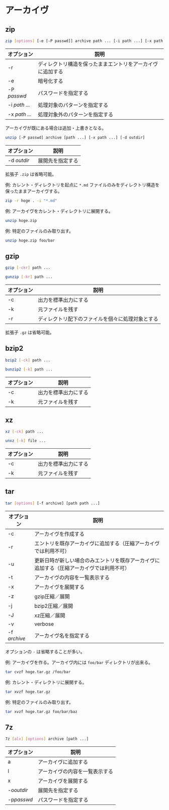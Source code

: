 # アーカイヴ

## zip

```sh
zip [options] [-e [-P passwd]] archive path ... [-i path ...] [-x path ...]
```

|オプション|説明|
|-|-|
|-r|ディレクトリ構造を保ったままエントリをアーカイヴに追加する|
|-e|暗号化する|
|-P <i>passwd</i>|パスワードを指定する|
|-i <i>path ...</i>|処理対象のパターンを指定する|
|-x <i>path ...</i>|処理対象外のパターンを指定する|

アーカイヴが既にある場合は追加・上書きとなる。

```sh
unzip [-P passwd] archive [path ...] [-x path ...] [-d outdir]
```

|オプション|説明|
|-|-|
|-d <i>outdir</i>|展開先を指定する|

拡張子 `.zip` は省略可能。

例: カレント・ディレクトリを起点に `*.md` ファイルのみをディレクトリ構造を保ったままアーカイヴする。

```sh
zip -r hoge . -i "*.md"
```

例: アーカイヴをカレント・ディレクトリに展開する。

```sh
unzip hoge.zip
```

例: 特定のファイルのみ取り出す。

```sh
unzip hoge.zip foo/bar
```

## gzip

```sh
gzip [-ckr] path ...

gunzip [-kr] path ...
```

|オプション|説明|
|-|-|
|-c|出力を標準出力にする|
|-k|元ファイルを残す|
|-r|ディレクトリ配下のファイルを個々に処理対象とする|

拡張子 `.gz` は省略可能。

## bzip2

```sh
bzip2 [-ck] path ...

bunzip2 [-k] path ...
```

|オプション|説明|
|-|-|
|-c|出力を標準出力にする|
|-k|元ファイルを残す|

## xz

```sh
xz [-ck] path ...

unxz [-k] file ...
```

|オプション|説明|
|-|-|
|-c|出力を標準出力にする|
|-k|元ファイルを残す|

## tar

```sh
tar [options] [-f archive] [path path ...]
```

|オプション|説明|
|-|-|
|-c|アーカイヴを作成する|
|-r|エントリを既存アーカイヴに追加する（圧縮アーカイヴでは利用不可）|
|-u|更新日時が新しい場合のみエントリを既存アーカイヴに追加する（圧縮アーカイヴでは利用不可）|
|-t|アーカイヴの内容を一覧表示する|
|-x|アーカイヴを展開する|
|-z|gzip圧縮／展開|
|-j|bzip2圧縮／展開|
|-J|xz圧縮／展開|
|-v|verbose|
|-f <i>archive</i>|アーカイヴ名を指定する|

オプションの `-` は省略することが多い。

例: アーカイヴを作る。アーカイヴ内には `foo/bar` ディレクトリが出来る。

```sh
tar cvzf hoge.tar.gz /foo/bar
```

例: カレント・ディレクトリに展開する。

```sh
tar xvzf hoge.tar.gz
```

例: 特定のファイルのみ取り出す。

```sh
tar xvzf hoge.tar.gz foo/bar/baz
```

## 7z

```sh
7z [alx] [options] archive [path ...]
```

|オプション|説明|
|-|-|
|a|アーカイヴに追加する|
|l|アーカイヴの内容を一覧表示する|
|x|アーカイヴを展開する|
|-o<i>outdir</i>|展開先を指定する|
|-p<i>passwd</i>|パスワードを指定する|
